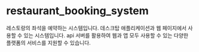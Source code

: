 # restaurant_booking_system
레스토랑의 좌석을 예약하는 시스템입니다. 데스크탑 애플리케이션과 웹 페이지에서 사용할 수 있는 시스템입니다. api 서버를 활용하여 웹과 앱 모두 사용할 수 있는 다양한 플랫폼의 서비스를 지원할 수 있습니다.
